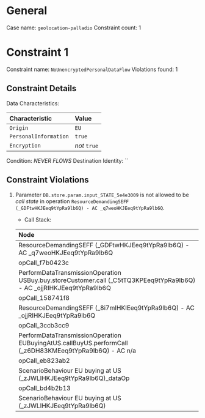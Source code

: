# General

Case name: `geolocation-palladio`
Constraint count: 1

# Constraint 1

Constraint name: `NoUnencryptedPersonalDataFlow`
Violations found: 1

## Constraint Details

Data Characteristics: 

| Characteristic | Value |
| :-- | :-- |
| `Origin` | `EU` |
| `PersonalInformation` | `true` |
| `Encryption` | *not* `true` |
Condition: *NEVER* *FLOWS*
Destination Identity: ``

## Constraint Violations

1. Parameter `DB.store.param.input_STATE_5e4e3009` is not allowed to be *call state* in operation `ResourceDemandingSEFF (_GDFtwHKJEeq9tYpRa9lb6Q) - AC _q7weoHKJEeq9tYpRa9lb6Q`.
	- Call Stack: 	
	
	| Node |
	| :-- |
	| ResourceDemandingSEFF (_GDFtwHKJEeq9tYpRa9lb6Q) - AC _q7weoHKJEeq9tYpRa9lb6Q |
	| opCall_f7b0423c |
	| PerformDataTransmissionOperation USBuy.buy.storeCustomer.call (_C5tTQ3KPEeq9tYpRa9lb6Q) - AC _ojjRIHKJEeq9tYpRa9lb6Q |
	| opCall_158741f8 |
	| ResourceDemandingSEFF (_8i7mIHKIEeq9tYpRa9lb6Q) - AC _ojjRIHKJEeq9tYpRa9lb6Q |
	| opCall_3ccb3cc9 |
	| PerformDataTransmissionOperation EUBuyingAtUS.callBuyUS.performCall (_z6DH83KMEeq9tYpRa9lb6Q) - AC n/a |
	| opCall_eb823ab2 |
	| ScenarioBehaviour EU buying at US (_zJWLIHKJEeq9tYpRa9lb6Q)_dataOp |
	| opCall_bd4b2b13 |
	| ScenarioBehaviour EU buying at US (_zJWLIHKJEeq9tYpRa9lb6Q) |
